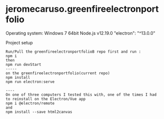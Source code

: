 # jeromecaruso.greenfireelectronportfolio
Operating system: Windows 7 64bit
Node.js v12.19.0
"electron": "^13.0.0"

Project setup
```
Run/Pull the greenfireelectronportfolioB repo first and run :
npm i
then 
npm run devStart
-----
on the greenfireelectronportfolio(current repo)
npm install
npm run electron:serve

----
On one of three computers I tested this with, one of the times I had to reinstall on the Electron/Vue app
npm i @electron/remote
and 
npm install --save html2canvas




